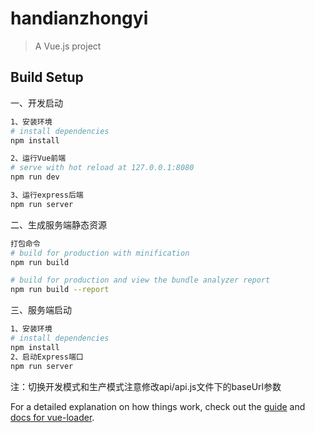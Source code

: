 # handianzhongyi

> A Vue.js project

## Build Setup
一、开发启动
``` bash
1、安装环境
# install dependencies
npm install

2、运行Vue前端
# serve with hot reload at 127.0.0.1:8080
npm run dev

3、运行express后端
npm run server
```

二、生成服务端静态资源
```bash
打包命令
# build for production with minification
npm run build

# build for production and view the bundle analyzer report
npm run build --report
```

三、服务端启动
```bash
1、安装环境
# install dependencies
npm install
2、启动Express端口
npm run server
```
注：切换开发模式和生产模式注意修改api/api.js文件下的baseUrl参数

For a detailed explanation on how things work, check out the [guide](http://vuejs-templates.github.io/webpack/) and [docs for vue-loader](http://vuejs.github.io/vue-loader).
